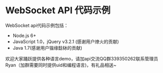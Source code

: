 # WebSocket API 代码示例
WebSocket api代码示例包括：
* Node.js 6+
* JavaScript 1.0，jQuery v3.2.1 (感谢用户燎火的贡献)
* Java 1.7(感谢用户锴缘馠栤的贡献)

欢迎大家踊跃提供各种语言demo，请加api交流QQ群339350262联系管理员Ryan（加群需要同时提供uid和编程语言)，有礼品相送~
